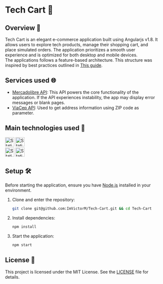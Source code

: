 # Tech Cart 🛒

## Overview 🌟

Tech Cart is an elegant e-commerce application built using Angularjs v1.8. It allows users to explore tech products, manage their shopping cart, and place simulated orders. The application prioritizes a smooth user experience and is optimized for both desktop and mobile devices.<br/>
The applications follows a feature-based architecture. This structure was inspired by best practices outlined in [This guide](https://medium.com/@marketing_26756/angular-best-practices-tips-for-project-structure-and-organization-490ca7950829).

## Services used 🌐

- [Mercadolibre API](https://developers.mercadolivre.com.br/en_us/introduction-products): This API powers the core functionality of the application. If the API experiences instability, the app may display error messages or blank pages.
- [ViaCep API](https://viacep.com.br/): Used to get address information using ZIP code as parameter.

## Main technologies used 🧰

<img 
   alt="Static Badge" 
   src="https://img.shields.io/badge/html5-%23E34F26.svg?style=for-the-badge&logo=html5&logoColor=white" 
   style="margin-bottom: 4px;" 
   height="30px"
/>
<img 
   alt="Static Badge" 
   src="https://img.shields.io/badge/css3-%231572B6.svg?style=for-the-badge&logo=css3&logoColor=white" 
   style="margin-bottom: 4px;"
   height="30px"
/>
<br/>
<img 
   alt="Static Badge" 
   src="https://img.shields.io/badge/javascript-%23323330.svg?style=for-the-badge&logo=javascript&logoColor=%23F7DF1E" 
   style="margin-bottom: 4px;" 
   height="30px"
/>
<img 
   alt="Static Badge" 
   src="https://img.shields.io/badge/angularjs-%230F0F11?style=for-the-badge&logo=angular&logoColor=white" 
   style="margin-bottom: 4px;" 
   height="30px"
/>

## Setup 🛠️

Before starting the application, ensure you have [Node.js](https://nodejs.org/en) installed in your environment.

1. Clone and enter the repository:

   ```sh
   git clone git@github.com:ImVictorM/Tech-Cart.git && cd Tech-Cart
   ```

2. Install dependencies:

   ```sh
   npm install
   ```

3. Start the application:

   ```sh
   npm start
   ```

## License 📜

This project is licensed under the MIT License. See the [LICENSE](./LICENSE) file for details.
